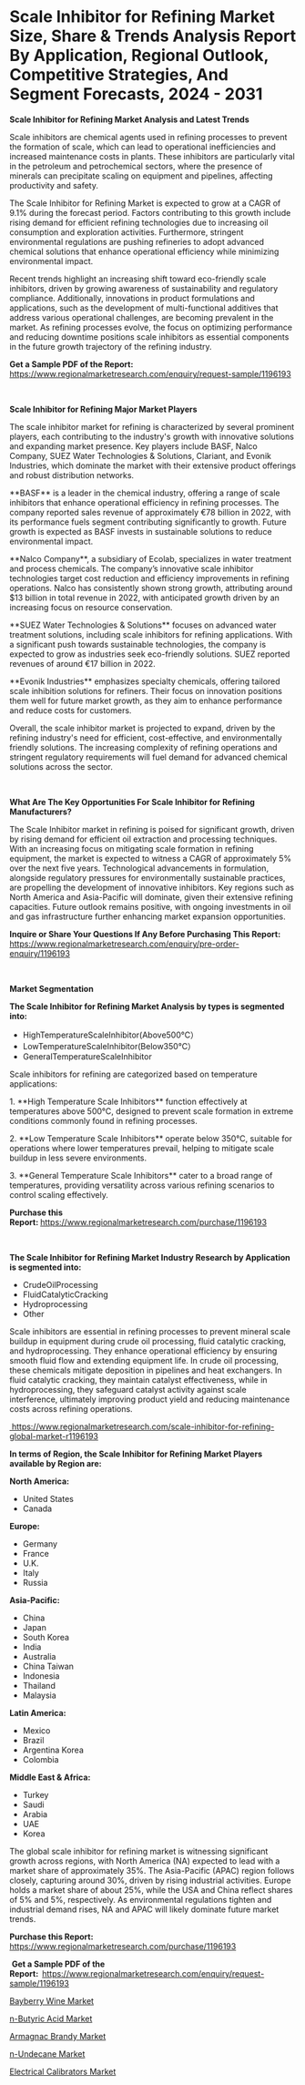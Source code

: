 <p><h1>Scale Inhibitor for Refining Market Size, Share & Trends Analysis Report By Application, Regional Outlook, Competitive Strategies, And Segment Forecasts, 2024 - 2031</h1></p><p><strong>Scale Inhibitor for Refining Market Analysis and Latest Trends</strong></p>
<p><p>Scale inhibitors are chemical agents used in refining processes to prevent the formation of scale, which can lead to operational inefficiencies and increased maintenance costs in plants. These inhibitors are particularly vital in the petroleum and petrochemical sectors, where the presence of minerals can precipitate scaling on equipment and pipelines, affecting productivity and safety.</p><p>The Scale Inhibitor for Refining Market is expected to grow at a CAGR of 9.1% during the forecast period. Factors contributing to this growth include rising demand for efficient refining technologies due to increasing oil consumption and exploration activities. Furthermore, stringent environmental regulations are pushing refineries to adopt advanced chemical solutions that enhance operational efficiency while minimizing environmental impact.</p><p>Recent trends highlight an increasing shift toward eco-friendly scale inhibitors, driven by growing awareness of sustainability and regulatory compliance. Additionally, innovations in product formulations and applications, such as the development of multi-functional additives that address various operational challenges, are becoming prevalent in the market. As refining processes evolve, the focus on optimizing performance and reducing downtime positions scale inhibitors as essential components in the future growth trajectory of the refining industry.</p></p>
<p><strong>Get a Sample PDF of the Report:&nbsp;</strong> <a href="https://www.regionalmarketresearch.com/enquiry/request-sample/1196193">https://www.regionalmarketresearch.com/enquiry/request-sample/1196193</a></p>
<p>&nbsp;</p>
<p><strong>Scale Inhibitor for Refining Major Market Players</strong></p>
<p><p>The scale inhibitor market for refining is characterized by several prominent players, each contributing to the industry's growth with innovative solutions and expanding market presence. Key players include BASF, Nalco Company, SUEZ Water Technologies & Solutions, Clariant, and Evonik Industries, which dominate the market with their extensive product offerings and robust distribution networks.</p><p>**BASF** is a leader in the chemical industry, offering a range of scale inhibitors that enhance operational efficiency in refining processes. The company reported sales revenue of approximately €78 billion in 2022, with its performance fuels segment contributing significantly to growth. Future growth is expected as BASF invests in sustainable solutions to reduce environmental impact.</p><p>**Nalco Company**, a subsidiary of Ecolab, specializes in water treatment and process chemicals. The company’s innovative scale inhibitor technologies target cost reduction and efficiency improvements in refining operations. Nalco has consistently shown strong growth, attributing around $13 billion in total revenue in 2022, with anticipated growth driven by an increasing focus on resource conservation.</p><p>**SUEZ Water Technologies & Solutions** focuses on advanced water treatment solutions, including scale inhibitors for refining applications. With a significant push towards sustainable technologies, the company is expected to grow as industries seek eco-friendly solutions. SUEZ reported revenues of around €17 billion in 2022.</p><p>**Evonik Industries** emphasizes specialty chemicals, offering tailored scale inhibition solutions for refiners. Their focus on innovation positions them well for future market growth, as they aim to enhance performance and reduce costs for customers.</p><p>Overall, the scale inhibitor market is projected to expand, driven by the refining industry's need for efficient, cost-effective, and environmentally friendly solutions. The increasing complexity of refining operations and stringent regulatory requirements will fuel demand for advanced chemical solutions across the sector.</p></p>
<p>&nbsp;</p>
<p><strong>What Are The Key Opportunities For Scale Inhibitor for Refining Manufacturers?</strong></p>
<p><p>The Scale Inhibitor market in refining is poised for significant growth, driven by rising demand for efficient oil extraction and processing techniques. With an increasing focus on mitigating scale formation in refining equipment, the market is expected to witness a CAGR of approximately 5% over the next five years. Technological advancements in formulation, alongside regulatory pressures for environmentally sustainable practices, are propelling the development of innovative inhibitors. Key regions such as North America and Asia-Pacific will dominate, given their extensive refining capacities. Future outlook remains positive, with ongoing investments in oil and gas infrastructure further enhancing market expansion opportunities.</p></p>
<p><strong>Inquire or Share Your Questions If Any Before Purchasing This Report:</strong> <a href="https://www.regionalmarketresearch.com/enquiry/pre-order-enquiry/1196193">https://www.regionalmarketresearch.com/enquiry/pre-order-enquiry/1196193</a></p>
<p>&nbsp;</p>
<p><strong>Market Segmentation</strong></p>
<p><strong>The Scale Inhibitor for Refining Market Analysis by types is segmented into:</strong></p>
<p><ul><li>HighTemperatureScaleInhibitor(Above500℃）</li><li>LowTemperatureScaleInhibitor(Below350℃）</li><li>GeneralTemperatureScaleInhibitor</li></ul></p>
<p><p>Scale inhibitors for refining are categorized based on temperature applications: </p><p>1. **High Temperature Scale Inhibitors** function effectively at temperatures above 500°C, designed to prevent scale formation in extreme conditions commonly found in refining processes.</p><p>2. **Low Temperature Scale Inhibitors** operate below 350°C, suitable for operations where lower temperatures prevail, helping to mitigate scale buildup in less severe environments.</p><p>3. **General Temperature Scale Inhibitors** cater to a broad range of temperatures, providing versatility across various refining scenarios to control scaling effectively.</p></p>
<p><strong>Purchase this Report:&nbsp;</strong><a href="https://www.regionalmarketresearch.com/purchase/1196193">https://www.regionalmarketresearch.com/purchase/1196193</a></p>
<p>&nbsp;</p>
<p><strong>The Scale Inhibitor for Refining Market Industry Research by Application is segmented into:</strong></p>
<p><ul><li>CrudeOilProcessing</li><li>FluidCatalyticCracking</li><li>Hydroprocessing</li><li>Other</li></ul></p>
<p><p>Scale inhibitors are essential in refining processes to prevent mineral scale buildup in equipment during crude oil processing, fluid catalytic cracking, and hydroprocessing. They enhance operational efficiency by ensuring smooth fluid flow and extending equipment life. In crude oil processing, these chemicals mitigate deposition in pipelines and heat exchangers. In fluid catalytic cracking, they maintain catalyst effectiveness, while in hydroprocessing, they safeguard catalyst activity against scale interference, ultimately improving product yield and reducing maintenance costs across refining operations.</p></p>
<p><a href="https://www.regionalmarketresearch.com/scale-inhibitor-for-refining-global-market-r1196193">&nbsp;https://www.regionalmarketresearch.com/scale-inhibitor-for-refining-global-market-r1196193</a></p>
<p><strong>In terms of Region, the Scale Inhibitor for Refining Market Players available by Region are:</strong></p>
<p>
    <p> <strong> North America: </strong>
        <ul>
            <li>United States</li>
            <li>Canada</li>
        </ul>
        </p> 
    <p> <strong> Europe: </strong>
        <ul>
            <li>Germany</li>
            <li>France</li>
            <li>U.K.</li>
            <li>Italy</li>
            <li>Russia</li>
        </ul>
        </p> 
    <p> <strong> Asia-Pacific: </strong>
        <ul>
            <li>China</li>
            <li>Japan</li>
            <li>South Korea</li>
            <li>India</li>
            <li>Australia</li>
            <li>China Taiwan</li>
            <li>Indonesia</li>
            <li>Thailand</li>
            <li>Malaysia</li>
        </ul>
        </p> 
    <p> <strong> Latin America: </strong>
        <ul>
            <li>Mexico</li>
            <li>Brazil</li>
            <li>Argentina Korea</li>
            <li>Colombia</li>
        </ul>
        </p> 
    <p> <strong> Middle East & Africa: </strong>
        <ul>
            <li>Turkey</li>
            <li>Saudi</li>
            <li>Arabia</li>
            <li>UAE</li>
            <li>Korea</li>
        </ul>
    </p>
    </p>
<p><p>The global scale inhibitor for refining market is witnessing significant growth across regions, with North America (NA) expected to lead with a market share of approximately 35%. The Asia-Pacific (APAC) region follows closely, capturing around 30%, driven by rising industrial activities. Europe holds a market share of about 25%, while the USA and China reflect shares of 5% and 5%, respectively. As environmental regulations tighten and industrial demand rises, NA and APAC will likely dominate future market trends.</p></p>
<p><strong>Purchase this Report: </strong><a href="https://www.regionalmarketresearch.com/purchase/1196193">https://www.regionalmarketresearch.com/purchase/1196193</a></p>
<p>&nbsp;<strong>Get a Sample PDF of the Report:&nbsp;&nbsp;</strong><a href="https://www.regionalmarketresearch.com/enquiry/request-sample/1196193">https://www.regionalmarketresearch.com/enquiry/request-sample/1196193</a></p>
<p><strong></strong></p>
<p><p><a href="https://www.linkedin.com/pulse/navigating-bayberry-wine-market-expert-analysis-forecast-period-cifzc">Bayberry Wine Market</a></p><p><a href="https://medium.com/@sakibnet49_53869/global-perspectives-on-n-butyric-acid-market-trends-and-forecast-2024-2031-4d1e374ce364">n-Butyric Acid Market</a></p><p><a href="https://www.linkedin.com/pulse/global-armagnac-brandy-market-share-growth-opportunities-size-dkstc">Armagnac Brandy Market</a></p><p><a href="https://medium.com/@sakibnet49_53869/n-undecane-market-trends-a-detailed-study-of-its-market-segmentation-and-analyzing-the-importance-46edc94cc67c?postPublishedType=repub">n-Undecane Market</a></p><p><a href="https://issuu.com/reportprime-2/docs/electrical-calibrators-market-size-_d149afc7469eca">Electrical Calibrators Market</a></p></p>